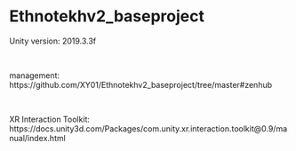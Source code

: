 # Ethnotekhv2_baseproject

Unity version: 2019.3.3f
<p> &nbsp </p> 
management: https://github.com/XY01/Ethnotekhv2_baseproject/tree/master#zenhub
<p> &nbsp </p> 
XR Interaction Toolkit: https://docs.unity3d.com/Packages/com.unity.xr.interaction.toolkit@0.9/manual/index.html

